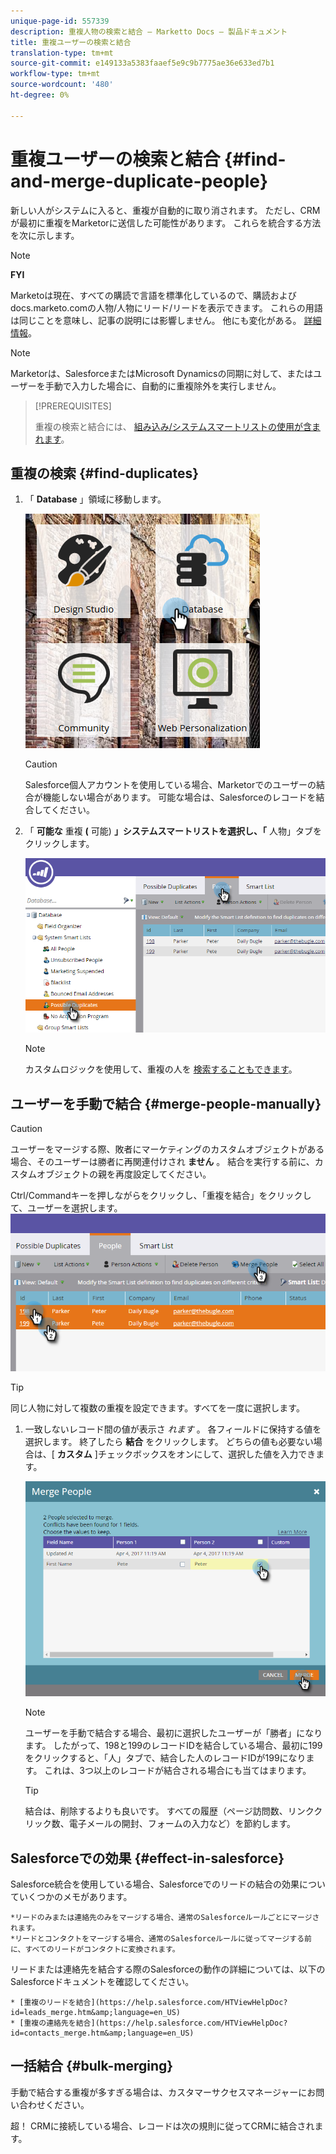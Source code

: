 ```yaml
---
unique-page-id: 557339
description: 重複人物の検索と結合 — Marketto Docs — 製品ドキュメント
title: 重複ユーザーの検索と結合
translation-type: tm+mt
source-git-commit: e149133a5383faaef5e9c9b7775ae36e633ed7b1
workflow-type: tm+mt
source-wordcount: '480'
ht-degree: 0%

---
```



# 重複ユーザーの検索と結合 {#find-and-merge-duplicate-people}

新しい人がシステムに入ると、重複が自動的に取り消されます。 ただし、CRMが最初に重複をMarketorに送信した可能性があります。 これらを統合する方法を次に示します。

>[!NOTE]
>
>**FYI**
>
>Marketoは現在、すべての購読で言語を標準化しているので、購読およびdocs.marketo.comの人物/人物にリード/リードを表示できます。 これらの用語は同じことを意味し、記事の説明には影響しません。 他にも変化がある。 [詳細情報](http://docs.marketo.com/display/DOCS/Updates+to+Marketo+Terminology)。

>[!NOTE]
>
>Marketorは、SalesforceまたはMicrosoft Dynamicsの同期に対して、またはユーザーを手動で入力した場合に、自動的に重複除外を実行しません。

>[!PREREQUISITES]
>
>重複の検索と結合には、 [組み込み/システムスマートリストの使用が含まれます](../../../../product-docs/core-marketo-concepts/smart-lists-and-static-lists/using-smart-lists/use-built-in-system-smart-lists.md)。

## 重複の検索 {#find-duplicates}

1. 「 **Database** 」領域に移動します。

   ![](assets/db.png)

   >[!CAUTION]
   >
   >Salesforce個人アカウントを使用している場合、Marketorでのユーザーの結合が機能しない場合があります。 可能な場合は、Salesforceのレコードを結合してください。

1. 「 **可能な** 重複 **(** 可能) **」システムスマートリストを選択し、「** 人物」タブをクリックします。

   ![](assets/two.png)

   >[!NOTE]
   >
   >カスタムロジックを使用して、重複の人を [検索することもできます](find-duplicate-people-with-custom-logic.md)。

## ユーザーを手動で結合 {#merge-people-manually}

>[!CAUTION]
>
>ユーザーをマージする際、敗者にマーケティングのカスタムオブジェクトがある場合、そのユーザーは勝者に再関連付けされ **ません** 。 結合を実行する前に、カスタムオブジェクトの親を再度設定してください。

Ctrl/Commandキーを押しながらをクリックし、「重複を結合」をクリックして、ユーザーを選択します。
![](assets/three.png)

>[!TIP]
>
>同じ人物に対して複数の重複を設定できます。すべてを一度に選択します。

1. 一致しないレコード間の値が表示さ *れます* 。 各フィールドに保持する値を選択します。 終了したら **結合** をクリックします。 どちらの値も必要ない場合は、[ **カスタム** ]チェックボックスをオンにして、選択した値を入力できます。

   ![](assets/four.png)

   >[!NOTE]
   >
   >ユーザーを手動で結合する場合、最初に選択したユーザーが「勝者」になります。 したがって、198と199のレコードIDを結合している場合、最初に199をクリックすると、「人」タブで、結合した人のレコードIDが199になります。 これは、3つ以上のレコードが結合される場合にも当てはまります。

   >[!TIP]
   >
   >結合は、削除するよりも良いです。 すべての履歴（ページ訪問数、リンククリック数、電子メールの開封、フォームの入力など）を節約します。

## Salesforceでの効果 {#effect-in-salesforce}

Salesforce統合を使用している場合、Salesforceでのリードの結合の効果についていくつかのメモがあります。

    *リードのみまたは連絡先のみをマージする場合、通常のSalesforceルールごとにマージされます。
    *リードとコンタクトをマージする場合、通常のSalesforceルールに従ってマージする前に、すべてのリードがコンタクトに変換されます。

リードまたは連絡先を結合する際のSalesforceの動作の詳細については、以下のSalesforceドキュメントを確認してください。

    * [重複のリードを結合](https://help.salesforce.com/HTViewHelpDoc?id=leads_merge.htm&amp;language=en_US)
    * [重複の連絡先を結合](https://help.salesforce.com/HTViewHelpDoc?id=contacts_merge.htm&amp;language=en_US)

## 一括結合 {#bulk-merging}

手動で結合する重複が多すぎる場合は、カスタマーサクセスマネージャーにお問い合わせください。

超！ CRMに接続している場合、レコードは次の規則に従ってCRMに結合されます。